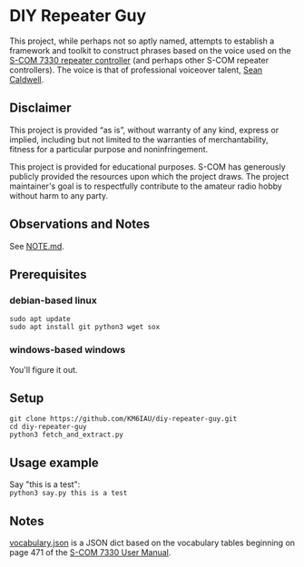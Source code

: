 # DIY Repeater Guy
This project, while perhaps not so aptly named, attempts to establish a framework and toolkit to construct phrases based on the voice used on the [S-COM 7330 repeater controller](http://www.scomcontrollers.com/7330) (and perhaps other S-COM repeater controllers).  The voice is that of professional voiceover talent, [Sean Caldwell](https://www.seancaldwell.com/).

## Disclaimer
This project is provided “as is”, without warranty of any kind, express or implied, including but not limited to the warranties of merchantability, fitness for a particular purpose and noninfringement.  
  
This project is provided for educational purposes.  S-COM has generously publicly provided the resources upon which the project draws.  The project maintainer's goal is to respectfully contribute to the amateur radio hobby without harm to any party.

## Observations and Notes
See [NOTE.md](https://github.com/KM6IAU/diy-repeater-guy/blob/main/NOTE.md).  

## Prerequisites
### debian-based linux
`sudo apt update`  
`sudo apt install git python3 wget sox`  

### windows-based windows
You'll figure it out.  

## Setup
`git clone https://github.com/KM6IAU/diy-repeater-guy.git`  
`cd diy-repeater-guy`  
`python3 fetch_and_extract.py`


## Usage example
Say "this is a test":  
`python3 say.py this is a test`  

## Notes
[vocabulary.json](https://github.com/KM6IAU/diy-repeater-guy/blob/main/vocabulary.json) is a JSON dict based on the
vocabulary tables beginning on page 471 of the [S-COM 7330 User Manual](http://www.scomcontrollers.com/downloads/7330_UserMan_V1.8.pdf).
